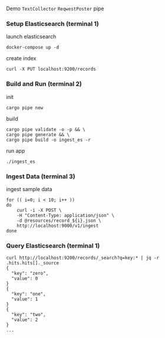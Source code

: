 Demo `TextCollector` `ReqwestPoster` pipe
### Setup Elasticsearch (terminal 1)
launch elasticsearch
```
docker-compose up -d
```
create index
```
curl -X PUT localhost:9200/records
```
### Build and Run (terminal 2)
init
```
cargo pipe new
```
build
```
cargo pipe validate -o -p && \
cargo pipe generate && \
cargo pipe build -o ingest_es -r
```
run app
```
./ingest_es
```
### Ingest Data (terminal 3)
ingest sample data
```
for (( i=0; i < 10; i++ )) 
do
    curl -i -X POST \
    -H "Content-Type: application/json" \
    -d @resources/record_${i}.json \
    http://localhost:9000/v1/ingest
done
```
### Query Elasticsearch (terminal 1)
```
curl http://localhost:9200/records/_search?q=key:* | jq -r .hits.hits[]._source
{
  "key": "zero",
  "value": 0
}
{
  "key": "one",
  "value": 1
}
{
  "key": "two",
  "value": 2
}
...
```